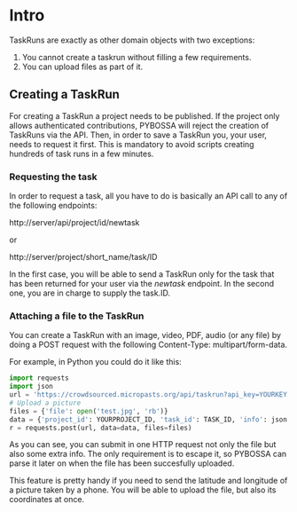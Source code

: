 # Intro

TaskRuns are exactly as other domain objects with two exceptions:

1. You cannot create a taskrun without filling a few requirements.
2. You can upload files as part of it.

## Creating a TaskRun

For creating a TaskRun a project needs to be published. If the project
only allows authenticated contributions, PYBOSSA will reject the creation
of TaskRuns via the API. Then, in order to save a TaskRun you, your user,
needs to request it first. This is mandatory to avoid scripts creating hundreds
of task runs in a few minutes.

### Requesting the task

In order to request a task, all you have to do is basically an API call to any of 
the following endpoints:

http://server/api/project/id/newtask

or

http://server/project/short_name/task/ID

In the first case, you will be able to send a TaskRun only for the task that has been
returned for your user via the *newtask* endpoint. In the second one, you are in charge
to supply the task.ID. 

### Attaching a file to the TaskRun

You can create a TaskRun with an image, video, PDF, audio (or any file) by doing a POST
request with the following Content-Type: multipart/form-data.

For example, in Python you could do it like this:

``` python
import requests
import json
url = 'https://crowdsourced.micropasts.org/api/taskrun?api_key=YOURKEY'
# Upload a picture
files = {'file': open('test.jpg', 'rb')}
data = {'project_id': YOURPROJECT_ID, 'task_id': TASK_ID, 'info': json.dumps(dict(foo="bar"))}
r = requests.post(url, data=data, files=files)
```
As you can see, you can submit in one HTTP request not only the file but also some extra
info. The only requirement is to escape it, so PYBOSSA can parse it later on when the file
has been succesfully uploaded.

This feature is pretty handy if you need to send the latitude and longitude of a picture taken
by a phone. You will be able to upload the file, but also its coordinates at once.
